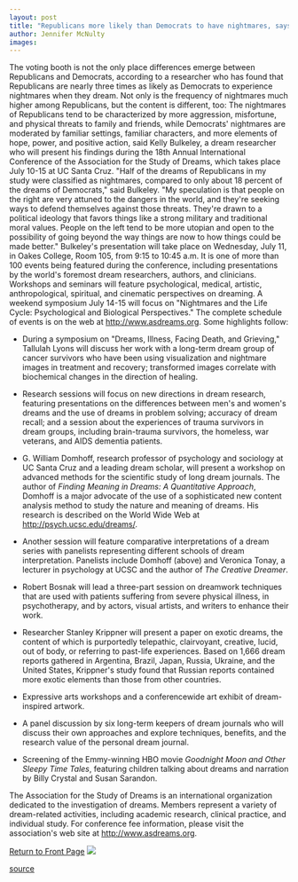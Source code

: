 ```yaml
---
layout: post
title: "Republicans more likely than Democrats to have nightmares, says researcher"
author: Jennifer McNulty
images:
---
```


The voting booth is not the only place differences emerge between Republicans and Democrats, according to a researcher who has found that Republicans are nearly three times as likely as Democrats to experience nightmares when they dream. Not only is the frequency of nightmares much higher among Republicans, but the content is different, too: The nightmares of Republicans tend to be characterized by more aggression, misfortune, and physical threats to family and friends, while Democrats' nightmares are moderated by familiar settings, familiar characters, and more elements of hope, power, and positive action, said Kelly Bulkeley, a dream researcher who will present his findings during the 18th Annual International Conference of the Association for the Study of Dreams, which takes place July 10-15 at UC Santa Cruz. "Half of the dreams of Republicans in my study were classified as nightmares, compared to only about 18 percent of the dreams of Democrats," said Bulkeley. "My speculation is that people on the right are very attuned to the dangers in the world, and they're seeking ways to defend themselves against those threats. They're drawn to a political ideology that favors things like a strong military and traditional moral values. People on the left tend to be more utopian and open to the possibility of going beyond the way things are now to how things could be made better." Bulkeley's presentation will take place on Wednesday, July 11, in Oakes College, Room 105, from 9:15 to 10:45 a.m. It is one of more than 100 events being featured during the conference, including presentations by the world's foremost dream researchers, authors, and clinicians. Workshops and seminars will feature psychological, medical, artistic, anthropological, spiritual, and cinematic perspectives on dreaming. A weekend symposium July 14-15 will focus on "Nightmares and the Life Cycle: Psychological and Biological Perspectives." The complete schedule of events is on the web at <http://www.asdreams.org>. Some highlights follow:

* During a symposium on "Dreams, Illness, Facing Death, and Grieving," Tallulah Lyons will discuss her work with a long-term dream group of cancer survivors who have been using visualization and nightmare images in treatment and recovery; transformed images correlate with biochemical changes in the direction of healing.   
  

* Research sessions will focus on new directions in dream research, featuring presentations on the differences between men's and women's dreams and the use of dreams in problem solving; accuracy of dream recall; and a session about the experiences of trauma survivors in dream groups, including brain-trauma survivors, the homeless, war veterans, and AIDS dementia patients.   
  

* G. William Domhoff, research professor of psychology and sociology at UC Santa Cruz and a leading dream scholar, will present a workshop on advanced methods for the scientific study of long dream journals. The author of _Finding Meaning in Dreams: A Quantitative Approach_, Domhoff is a major advocate of the use of a sophisticated new content analysis method to study the nature and meaning of dreams. His research is described on the World Wide Web at <http://psych.ucsc.edu/dreams/>.  
  

* Another session will feature comparative interpretations of a dream series with panelists representing different schools of dream interpretation. Panelists include Domhoff (above) and Veronica Tonay, a lecturer in psychology at UCSC and the author of _The Creative Dreamer_.  
  

* Robert Bosnak will lead a three-part session on dreamwork techniques that are used with patients suffering from severe physical illness, in psychotherapy, and by actors, visual artists, and writers to enhance their work.  
  

* Researcher Stanley Krippner will present a paper on exotic dreams, the content of which is purportedly telepathic, clairvoyant, creative, lucid, out of body, or referring to past-life experiences. Based on 1,666 dream reports gathered in Argentina, Brazil, Japan, Russia, Ukraine, and the United States, Krippner's study found that Russian reports contained more exotic elements than those from other countries.   
  

* Expressive arts workshops and a conferencewide art exhibit of dream-inspired artwork.  
  

* A panel discussion by six long-term keepers of dream journals who will discuss their own approaches and explore techniques, benefits, and the research value of the personal dream journal.  
  

* Screening of the Emmy-winning HBO movie _Goodnight Moon and Other Sleepy Time Tales_, featuring children talking about dreams and narration by Billy Crystal and Susan Sarandon.

The Association for the Study of Dreams is an international organization dedicated to the investigation of dreams. Members represent a variety of dream-related activities, including academic research, clinical practice, and individual study. For conference fee information, please visit the association's web site at <http://www.asdreams.org>.

  

[Return to Front Page][1] ![ ][2]

[1]: ../../index.html
[2]: ../../images/trans.gif

[source](http://www1.ucsc.edu/currents/01-02/07-09/dreams.html "Permalink to dreams")
